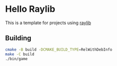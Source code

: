 # Hello Raylib

This is a template for projects using [raylib](https://www.raylib.com/)

## Building

```bash
cmake -B build -DCMAKE_BUILD_TYPE=RelWithDebInfo
make -C build
./bin/game
```
